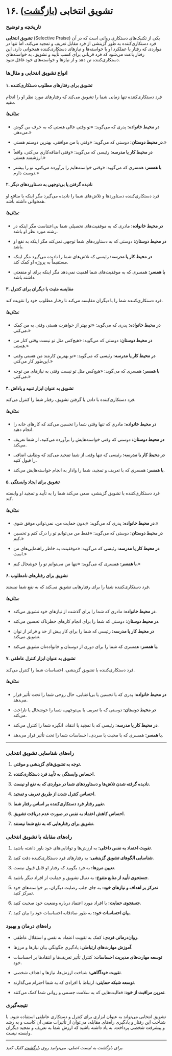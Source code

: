 # **۱۶. تشویق انتخابی** ([بازگشت](README.md))

### **تاریخچه و توضیح**

**تشویق انتخابی** (Selective Praise) یکی از تکنیک‌های دستکاری روانی است که در آن فرد دستکاری‌کننده به طور گزینشی از فرد مقابل تعریف و تمجید می‌کند، اما تنها در مواردی که رفتار یا عملکرد او با خواسته‌ها و نیازهای دستکاری‌کننده همخوانی دارد. این رفتار باعث می‌شود که فرد قربانی برای کسب تأیید و تشویق، به خواسته‌های دستکاری‌کننده تن دهد و از نیازها و خواسته‌های خود غافل شود.

### **انواع تشویق انتخابی و مثال‌ها**

#### **۱. تشویق برای رفتارهای مطلوب دستکاری‌کننده**

فرد دستکاری‌کننده تنها زمانی شما را تشویق می‌کند که رفتارهای مورد نظر او را انجام دهید.

##### **مثال‌ها:**

- **در محیط خانواده:** پدری که می‌گوید: «تو وقتی عالی هستی که به حرف من گوش می‌دهی.»

- **در محیط دوستان:** دوستی که می‌گوید: «وقتی با من موافقی، بهترین دوستم هستی.»

- **در محیط کار یا مدرسه:** رئیسی که می‌گوید: «وقتی اضافه‌کاری می‌کنی، واقعاً ارزشمند هستی.»

- **با همسر:** همسری که می‌گوید: «وقتی خواسته‌هایم را برآورده می‌کنی، تو را بیشتر دوست دارم.»

#### **۲. نادیده گرفتن یا بی‌توجهی به دستاوردهای دیگر**

فرد دستکاری‌کننده دستاوردها و تلاش‌های شما را نادیده می‌گیرد مگر اینکه با منافع او همخوانی داشته باشد.

##### **مثال‌ها:**

- **در محیط خانواده:** مادری که به موفقیت‌های تحصیلی شما بی‌اعتناست مگر اینکه در رشته مورد نظر او باشد.

- **در محیط دوستان:** دوستی که به دستاوردهای شما توجهی نمی‌کند مگر اینکه به نفع او باشد.

- **در محیط کار یا مدرسه:** رئیسی که تلاش‌های شما را نادیده می‌گیرد مگر اینکه مستقیماً به پروژه او کمک کند.

- **با همسر:** همسری که به موفقیت‌های شما اهمیت نمی‌دهد مگر اینکه برای او منفعتی داشته باشد.

#### **۳. مقایسه مثبت با دیگران برای کنترل**

فرد دستکاری‌کننده شما را با دیگران مقایسه می‌کند تا رفتار مطلوب خود را تقویت کند.

##### **مثال‌ها:**

- **در محیط خانواده:** پدری که می‌گوید: «تو بهتر از خواهرت هستی وقتی به من کمک می‌کنی.»

- **در محیط دوستان:** دوستی که می‌گوید: «هیچ‌کس مثل تو نیست وقتی کنار من هستی.»

- **در محیط کار یا مدرسه:** رئیسی که می‌گوید: «تو بهترین کارمند من هستی وقتی این‌طور کار می‌کنی.»

- **با همسر:** همسری که می‌گوید: «هیچ‌کس مثل تو نیست وقتی به نیازهای من توجه می‌کنی.»

#### **۴. تشویق به عنوان ابزار تنبیه و پاداش**

فرد دستکاری‌کننده با دادن یا گرفتن تشویق، رفتار شما را کنترل می‌کند.

##### **مثال‌ها:**

- **در محیط خانواده:** مادری که تنها وقتی شما را تحسین می‌کند که کارهای خانه را انجام دهید.

- **در محیط دوستان:** دوستی که وقتی خواسته‌هایش را برآورده می‌کنید، از شما تعریف می‌کند.

- **در محیط کار یا مدرسه:** رئیسی که تنها وقتی از شما تمجید می‌کند که وظایف اضافی را قبول کنید.

- **با همسر:** همسری که با تعریف و تمجید، شما را وادار به انجام خواسته‌هایش می‌کند.

#### **۵. تشویق برای ایجاد وابستگی**

فرد دستکاری‌کننده با تشویق گزینشی، سعی می‌کند شما را به تأیید و تمجید او وابسته کند.

##### **مثال‌ها:**

- **در محیط خانواده:** پدری که می‌گوید: «بدون حمایت من، نمی‌توانی موفق شوی.»

- **در محیط دوستان:** دوستی که می‌گوید: «فقط من می‌توانم تو را درک کنم و تحسین کنم.»

- **در محیط کار یا مدرسه:** رئیسی که می‌گوید: «موفقیتت به خاطر راهنمایی‌های من است.»

- **با همسر:** همسری که می‌گوید: «تنها من می‌توانم تو را خوشحال کنم.»

#### **۶. تشویق برای رفتارهای نامطلوب**

فرد دستکاری‌کننده شما را برای رفتارهایی تشویق می‌کند که به نفع شما نیستند.

##### **مثال‌ها:**

- **در محیط خانواده:** مادری که شما را برای گذشت از نیازهای خود تشویق می‌کند.

- **در محیط دوستان:** دوستی که شما را برای انجام کارهای خطرناک تحسین می‌کند.

- **در محیط کار یا مدرسه:** رئیسی که شما را برای کار بیش از حد و فراتر از توان تشویق می‌کند.

- **با همسر:** همسری که شما را برای دوری از دوستان و خانواده‌تان تشویق می‌کند.

#### **۷. تشویق به عنوان ابزار کنترل عاطفی**

فرد دستکاری‌کننده با تشویق گزینشی، احساسات شما را کنترل می‌کند.

##### **مثال‌ها:**

- **در محیط خانواده:** پدری که با تحسین یا بی‌اعتنایی، حال روحی شما را تحت تأثیر قرار می‌دهد.

- **در محیط دوستان:** دوستی که با تعریف یا بی‌توجهی، شما را خوشحال یا ناراحت می‌کند.

- **در محیط کار یا مدرسه:** رئیسی که با تمجید یا انتقاد، انگیزه شما را کنترل می‌کند.

- **با همسر:** همسری که با محبت یا سردی، احساسات شما را تحت تأثیر قرار می‌دهد.

---

### **راه‌های شناسایی تشویق انتخابی**

1. **توجه به تشویق‌های گزینشی و موقتی.**

2. **احساس وابستگی به تأیید فرد دستکاری‌کننده.**

3. **نادیده گرفته شدن تلاش‌ها و دستاوردهای شما در مواردی که به نفع او نیست.**

4. **احساس کنترل شدن از طریق تعریف و تمجید.**

5. **تغییر رفتار فرد دستکاری‌کننده بر اساس رفتار شما.**

6. **احساس کاهش اعتماد به نفس در صورت عدم دریافت تشویق.**

7. **تشویق برای رفتارهایی که به نفع شما نیستند.**

### **راه‌های مقابله با تشویق انتخابی**

1. **تقویت اعتماد به نفس داخلی:** به ارزش‌ها و توانایی‌های خود باور داشته باشید.

2. **شناسایی الگوهای تشویق گزینشی:** به رفتارهای فرد دستکاری‌کننده دقت کنید.

3. **تعیین مرزها:** به فرد بگویید که رفتار او قابل قبول نیست.

4. **جستجوی تأیید از منابع متنوع:** به دنبال تشویق و حمایت از افراد دیگر باشید.

5. **تمرکز بر اهداف و نیازهای خود:** به جای جلب رضایت دیگران، بر خواسته‌های خود تمرکز کنید.

6. **جستجوی حمایت:** با افراد مورد اعتماد درباره وضعیت خود صحبت کنید.

7. **بیان احساسات خود:** به طور صادقانه احساسات خود را بیان کنید.

### **راه‌های درمان و بهبود**

- **روان‌درمانی فردی:** کمک به تقویت اعتماد به نفس و استقلال عاطفی.

- **آموزش مهارت‌های ارتباطی:** یادگیری چگونگی بیان نیازها و مرزها.

- **توسعه مهارت‌های مدیریت احساسات:** کنترل تأثیر تعریف‌ها و انتقادها بر احساسات خود.

- **تقویت خودآگاهی:** شناخت ارزش‌ها، نیازها و اهداف شخصی.

- **توسعه شبکه حمایتی:** ارتباط با افرادی که به شما احترام می‌گذارند.

- **تمرین مراقبت از خود:** فعالیت‌هایی که به سلامت جسمی و روانی شما کمک می‌کنند.

### **نتیجه‌گیری**

تشویق انتخابی می‌تواند به عنوان ابزاری برای کنترل و دستکاری عاطفی استفاده شود. با شناخت این رفتار و یادگیری راه‌های مقابله، می‌توان از تأثیرات منفی آن کاست و به رشد و پیشرفت شخصی پرداخت. به یاد داشته باشید که ارزش شما به تعریف و تمجید دیگران وابسته نیست.

---

_برای بازگشت به لیست اصلی، می‌توانید روی [بازگشت](README.md) کلیک کنید._

